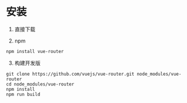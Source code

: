 安装
=====

1. 直接下载

2. npm

```
npm install vue-router
```

3. 构建开发版

```
git clone https://github.com/vuejs/vue-router.git node_modules/vue-router
cd node_modules/vue-router
npm install
npm run build
```